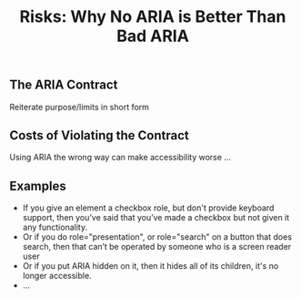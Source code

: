 ﻿---
title: "Risks: Why No ARIA is Better Than Bad ARIA"
nav_title: Risks
order: 6
status: editors-draft
editors:
  - Matt King (Facebook)
  - Judy Brewer: "https://www.w3.org/People/Brewer/"
contributors:
  - The Education and Outreach Working Group (<a href="https://www.w3.org/WAI/EO/">EOWG</a>)
  - The ARIA Working Group (<a href="https://www.w3.org/WAI/ARIA/">ARIA</a>)
support: Developed with support from the <a href="https://www.w3.org/WAI/WCAGTA/">U.S. Access Board, WCAG TA Project, Task 2</a>.
---

## The ARIA Contract

Reiterate purpose/limits in short form

## Costs of Violating the Contract

Using ARIA the wrong way can make accessibility worse ...

## Examples

* If you give an element a checkbox role, but don't provide keyboard support, then you’ve said that you’ve made a checkbox but not given it any functionality.
* Or if you do role="presentation", or role="search" on a button that does search, then that can’t be operated by someone who is a screen reader user
* Or if you put ARIA hidden on it, then it hides all of its children, it's no longer accessible.
* ...

